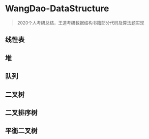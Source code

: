 # WangDao-DataStructure
> 2020个人考研总结，王道考研数据结构书籍部分代码及算法题实现

## 线性表

## 堆



## 队列



## 二叉树



## 二叉排序树



## 平衡二叉树